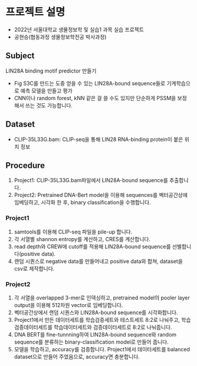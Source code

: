 # 프로젝트 설명
- 2022년 서울대학교 생물정보학 및 실습1 과목 실습 프로젝트
- 공현승(협동과정 생물정보학전공 박사과정)

## Subject
LIN28A binding motif predictor 만들기
- Fig S3C를 만드는 도중 얻을 수 있는 LIN28A-bound sequence들로 기계학습으로 예측 모델을 만들고 평가
- CNN이나 random forest, kNN 같은 걸 쓸 수도 있지만 단순하게 PSSM을 보정해서 쓰는 것도 가능합니다.

## Dataset
- CLIP-35L33G.bam: CLIP-seq을 통해 LIN28 RNA-binding protein이 붙은 위치 정보

## Procedure
1. Project1: CLIP-35L33G.bam파일에서 LIN28A-bound sequence를 추출합니다.
2. Project2: Pretrained DNA-Bert model을 이용해 sequences를 벡터공간상에 임베딩하고, 시각화 한 후, binary classification을 수행합니다.

### Project1
1. samtools를 이용해 CLIP-seq 파일을 pile-up 합니다.
2. 각 서열별 shannon entropy를 계산하고, CRES를 계산합니다.
3. read depth와 CREW에 cutoff를 적용해 LIN28A-bound sequence를 선별합니다(positive data).
4. 랜덤 시퀀스로 negative data를 만들어내고 positive data와 합쳐, dataset을 csv로 제작합니다.

### Project2
1. 각 서열을 overlapped 3-mer로 인덱싱하고, pretrained model의 pooler layer output을 이용해 512차원 vector로 임베딩합니다.
2. 벡터공간상에서 랜덤 시퀀스와 LIN28A-bound sequence를 시각화합니다.
3. Project1에서 만든 데이터세트를 학습검증세트와 테스트세트 8:2로 나눠주고, 학습검증데이터세트를 학습데이터세트와 검증데이터세트로 8:2로 나눠줍니다.
4. DNA BERT를 fine-tunnning하여 LIN28A-bound sequence와 random sequence를 분류하는 binary-classification model로 만들어 줍니다.
5. 모델을 학습하고, accuracy를 검증합니다. Project1에서 데이터세트를 balanced dataset으로 만들어 주었음으로, accuracy면 충분합니다.
